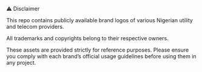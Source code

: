 ⚠️ Disclaimer

This repo contains publicly available brand logos of various Nigerian utility and telecom providers.

All trademarks and copyrights belong to their respective owners.

These assets are provided strictly for reference purposes. 
Please ensure you comply with each brand’s official usage guidelines before using them in any project.
